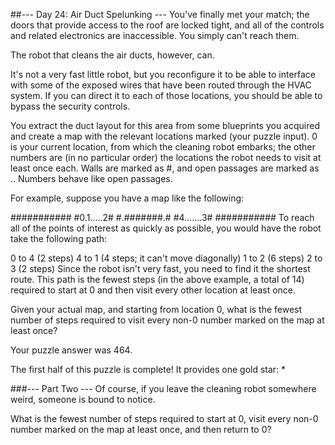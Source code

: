 ##--- Day 24: Air Duct Spelunking ---
You've finally met your match; the doors that provide access to the roof are locked tight, and all of the controls and related electronics are inaccessible. You simply can't reach them.

The robot that cleans the air ducts, however, can.

It's not a very fast little robot, but you reconfigure it to be able to interface with some of the exposed wires that have been routed through the HVAC system. If you can direct it to each of those locations, you should be able to bypass the security controls.

You extract the duct layout for this area from some blueprints you acquired and create a map with the relevant locations marked (your puzzle input). 0 is your current location, from which the cleaning robot embarks; the other numbers are (in no particular order) the locations the robot needs to visit at least once each. Walls are marked as #, and open passages are marked as .. Numbers behave like open passages.

For example, suppose you have a map like the following:

###########
#0.1.....2#
#.#######.#
#4.......3#
###########
To reach all of the points of interest as quickly as possible, you would have the robot take the following path:

0 to 4 (2 steps)
4 to 1 (4 steps; it can't move diagonally)
1 to 2 (6 steps)
2 to 3 (2 steps)
Since the robot isn't very fast, you need to find it the shortest route. This path is the fewest steps (in the above example, a total of 14) required to start at 0 and then visit every other location at least once.

Given your actual map, and starting from location 0, what is the fewest number of steps required to visit every non-0 number marked on the map at least once?

Your puzzle answer was 464.

The first half of this puzzle is complete! It provides one gold star: *

###--- Part Two ---
Of course, if you leave the cleaning robot somewhere weird, someone is bound to notice.

What is the fewest number of steps required to start at 0, visit every non-0 number marked on the map at least once, and then return to 0?